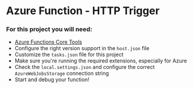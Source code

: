 # Azure Function - HTTP Trigger

### For this project you will need:  
* [Azure Functions Core Tools](https://learn.microsoft.com/en-us/azure/azure-functions/functions-run-local?tabs=macos%2Cisolated-process%2Cnode-v4%2Cpython-v2%2Chttp-trigger%2Ccontainer-apps&pivots=programming-language-python)
* Configure the right version support in the `host.json` file
* Customize the `tasks.json` file for this project
* Make sure you're running the required extensions, especially for Azure
* Check the `local.settings.json` and configure the correct `AzureWebJobsStorage` connection string
* Start and debug your function!
 
